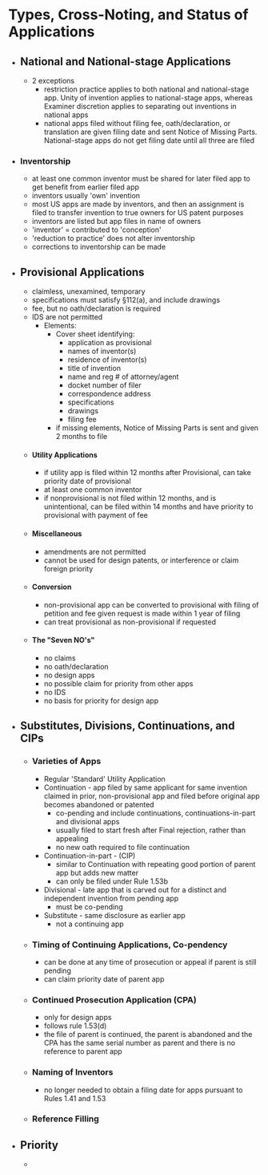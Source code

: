 # Types, Cross-Noting, and Status of Applications
* ## National and National-stage Applications
	* 2 exceptions
		* restriction practice applies to both national and national-stage app. Unity of invention applies to national-stage apps, whereas Examiner discretion applies to separating out inventions in national apps
		* national apps filed without filing fee, oath/declaration, or translation are given filing date and sent Notice of Missing Parts. National-stage apps do not get filing date until all three are filed
* ### Inventorship
	* at least one common inventor must be shared for later filed app to get benefit from earlier filed app
	* inventors usually 'own' invention
	* most US apps are made by inventors, and then an assignment is filed to transfer invention to true owners for US patent purposes
	* inventors are listed but app files in name of owners
	* 'inventor' = contributed to 'conception'
	* 'reduction to practice' does not alter inventorship
	* corrections to inventorship can be made
* ## Provisional Applications
	* claimless, unexamined, temporary
	* specifications must satisfy §112(a), and include drawings
	* fee, but no oath/declaration is required
	* IDS are not permitted
		* Elements:
			* Cover sheet identifying:
				* application as provisional
				* names of inventor(s)
				* residence of inventor(s)
				* title of invention
				* name and reg # of attorney/agent
				* docket number of filer
				* correspondence address
				* specifications
				* drawings
				* filing fee
			* if missing elements, Notice of Missing Parts is sent and given 2 months to file
	* #### Utility Applications
		* if utility app is filed within 12 months after Provisional, can take priority date of provisional
		* at least one common inventor
		* if nonprovisional is not filed within 12 months, and is unintentional, can be filed within 14 months and have priority to provisional with payment of fee
	* #### Miscellaneous
		* amendments are not permitted
		* cannot be used for design patents, or interference or claim foreign priority
	* #### Conversion
		* non-provisional app can be converted to provisional with filing of petition and fee given request is made within 1 year of filing
		* can treat provisional as non-provisional if requested
	* #### The "Seven NO's"
		* no claims
		* no oath/declaration
		* no design apps
		* no possible claim for priority from other apps
		* no IDS
		* no basis for priority for design app
* ## Substitutes, Divisions, Continuations, and CIPs
	* ### Varieties of Apps
		* Regular 'Standard' Utility Application
		* Continuation - app filed by same applicant for same invention claimed in prior, non-provisional app and filed before original app becomes abandoned or patented
			* co-pending and include continuations, continuations-in-part and divisional apps
			* usually filed to start fresh after Final rejection, rather than appealing 
			* no new oath required to file continuation
		* Continuation-in-part - (CIP) 
			* similar to Continuation with repeating good portion of parent app but adds new matter 
			* can only be filed under Rule 1.53b
		* Divisional - late app that is carved out for a distinct and independent invention from pending app
			* must be co-pending
		* Substitute - same disclosure as earlier app
			* not a continuing app
	* ### Timing of Continuing Applications, Co-pendency
		* can be done at any time of prosecution or appeal if parent is still pending
		* can claim priority date of parent app
	* ### Continued Prosecution Application (CPA)
		* only for design apps
		* follows rule 1.53(d)
		* the file of parent is continued, the parent is abandoned and the CPA has the same serial number as parent and there is no reference to parent app
	* ### Naming of Inventors
		* no longer needed to obtain a filing date for apps pursuant to Rules 1.41 and 1.53
	* ### Reference Filling
* ## Priority
	* 